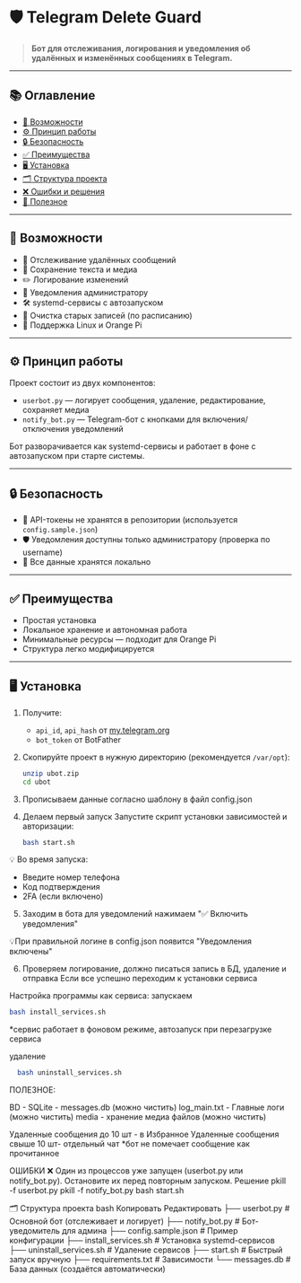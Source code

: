 # 🛡️ Telegram Delete Guard

> **Бот для отслеживания, логирования и уведомления об удалённых и изменённых сообщениях в Telegram.**

---

## 📚 Оглавление

- [🚀 Возможности](#-возможности)
- [⚙️ Принцип работы](#-принцип-работы)
- [🔒 Безопасность](#-безопасность)
- [✅ Преимущества](#-преимущества)
- [🖥️ Установка](#-установка)
- [🗂 Структура проекта](#-структура-проекта)
- [❌ Ошибки и решения](#-ошибки-и-решения)
- [📂 Полезное](#-полезное)

---

## 🚀 Возможности

- 🔎 Отслеживание удалённых сообщений
- 💾 Сохранение текста и медиа
- ✏️ Логирование изменений
- 🔔 Уведомления администратору
- 🛠️ systemd-сервисы с автозапуском
- 🧹 Очистка старых записей (по расписанию)
- 📡 Поддержка Linux и Orange Pi

---

## ⚙️ Принцип работы

Проект состоит из двух компонентов:

- `userbot.py` — логирует сообщения, удаление, редактирование, сохраняет медиа
- `notify_bot.py` — Telegram-бот с кнопками для включения/отключения уведомлений

Бот разворачивается как systemd-сервисы и работает в фоне с автозапуском при старте системы.

---

## 🔒 Безопасность

- 🔐 API-токены не хранятся в репозитории (используется `config.sample.json`)
- 🛡️ Уведомления доступны только администратору (проверка по username)
- 📁 Все данные хранятся локально

---

## ✅ Преимущества

- Простая установка
- Локальное хранение и автономная работа
- Минимальные ресурсы — подходит для Orange Pi
- Структура легко модифицируется

---

## 🖥️ Установка

1. Получите:
   - `api_id`, `api_hash` от [my.telegram.org](https://my.telegram.org)
   - `bot_token` от BotFather

2. Скопируйте проект в нужную директорию (рекомендуется `/var/opt`):
   ```bash
   unzip ubot.zip
   cd ubot
   
3. Прописываем данные согласно шаблону в файл config.json

4. Делаем первый запуск
    Запустите скрипт установки зависимостей и авторизации:
   ```bash
   bash start.sh

💡 Во время запуска:
- Введите номер телефона
- Код подтверждения
- 2FA (если включено)
5. Заходим в бота для уведомлений 
нажимаем "✅ Включить уведомления"

💡При правильной логине в config.json появится "Уведомления включены" 

6. Проверяем логирование, должно писаться запись в БД, удаление и отправка 
Если все успешно переходим к установки сервиса 

Настройка программы как сервиса:
запускаем

   ```bash
   bash install_services.sh
```
*сервис работает в фоновом режиме, автозапуск при перезагрузке сервиса

удаление 
 ```bash
   bash uninstall_services.sh 
```
ПОЛЕЗНОЕ:

BD - SQLite - messages.db (можно чистить)
log_main.txt - Главные логи (можно чистить)
media - хранение медиа файлов (можно чистить)

Удаленные сообщения до 10 шт - в Избранное
Удаленные сообщения свыше 10 шт- отдельный чат
*бот не помечает сообщение как прочитанное

ОШИБКИ
❌ Один из процессов уже запущен (userbot.py или notify_bot.py). Остановите их перед повторным запуском.
Решение
pkill -f userbot.py
pkill -f notify_bot.py
bash start.sh


🗂 Структура проекта
bash
Копировать
Редактировать
├── userbot.py             # Основной бот (отслеживает и логирует)
├── notify_bot.py          # Бот-уведомитель для админа
├── config.sample.json     # Пример конфигурации
├── install_services.sh    # Установка systemd-сервисов
├── uninstall_services.sh  # Удаление сервисов
├── start.sh               # Быстрый запуск вручную
├── requirements.txt       # Зависимости
└── messages.db            # База данных (создаётся автоматически)
